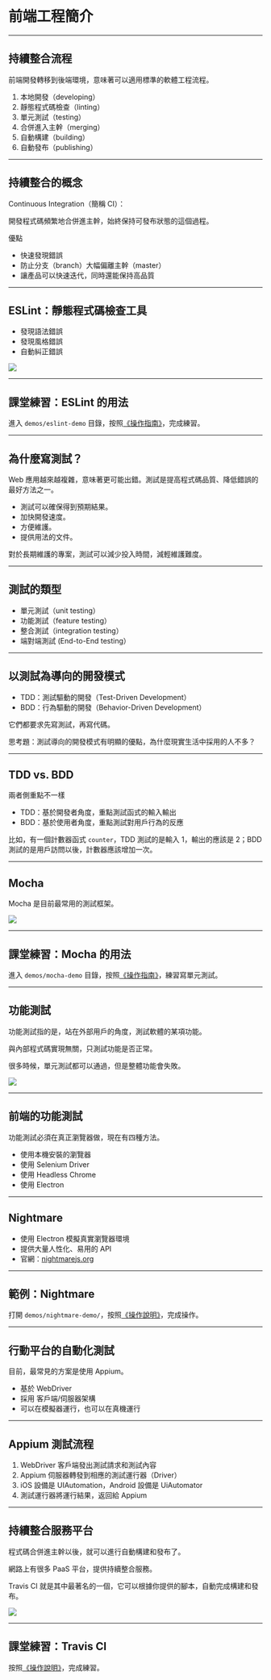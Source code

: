 # 前端工程簡介

---

## 持續整合流程

前端開發轉移到後端環境，意味著可以適用標準的軟體工程流程。

1. 本地開發（developing）
2. 靜態程式碼檢查（linting）
3. 單元測試（testing）
4. 合併進入主幹（merging）
5. 自動構建（building）
6. 自動發布（publishing）

---

## 持續整合的概念

Continuous Integration（簡稱 CI）：

開發程式碼頻繁地合併進主幹，始終保持可發布狀態的這個過程。

優點

- 快速發現錯誤
- 防止分支（branch）大幅偏離主幹（master）
- 讓產品可以快速迭代，同時還能保持高品質

---

## ESLint：靜態程式碼檢查工具

- 發現語法錯誤
- 發現風格錯誤
- 自動糾正錯誤

![](./images/eslint.png)

---

## 課堂練習：ESLint 的用法

進入 `demos/eslint-demo` 目錄，按照[《操作指南》](../demos/README.md#eslint)，完成練習。

---

## 為什麼寫測試？

Web 應用越來越複雜，意味著更可能出錯。測試是提高程式碼品質、降低錯誤的最好方法之一。

- 測試可以確保得到預期結果。
- 加快開發速度。
- 方便維護。
- 提供用法的文件。

對於長期維護的專案，測試可以減少投入時間，減輕維護難度。

---

## 測試的類型

- 單元測試（unit testing）
- 功能測試（feature testing）
- 整合測試（integration testing）
- 端對端測試 (End-to-End testing）

---

## 以測試為導向的開發模式

- TDD：測試驅動的開發（Test-Driven Development）
- BDD：行為驅動的開發（Behavior-Driven Development）

它們都要求先寫測試，再寫代碼。

思考題：測試導向的開發模式有明顯的優點，為什麼現實生活中採用的人不多？

---

## TDD vs. BDD

兩者側重點不一樣

- TDD：基於開發者角度，重點測試函式的輸入輸出
- BDD：基於使用者角度，重點測試對用戶行為的反應

比如，有一個計數器函式 `counter`，TDD 測試的是輸入 1，輸出的應該是 2；BDD 測試的是用戶訪問以後，計數器應該增加一次。

---

## Mocha

Mocha 是目前最常用的測試框架。

![](./images/mocha.png)

---

## 課堂練習：Mocha 的用法

進入 `demos/mocha-demo` 目錄，按照[《操作指南》](../demos/README.md#mocha)，練習寫單元測試。

---

## 功能測試

功能測試指的是，站在外部用戶的角度，測試軟體的某項功能。

與內部程式碼實現無關，只測試功能是否正常。

很多時候，單元測試都可以通過，但是整體功能會失敗。

![](./images/functional-test.jpg)

---

## 前端的功能測試

功能測試必須在真正瀏覽器做，現在有四種方法。

- 使用本機安裝的瀏覽器
- 使用 Selenium Driver
- 使用 Headless Chrome
- 使用 Electron

---

## Nightmare

- 使用 Electron 模擬真實瀏覽器環境
- 提供大量人性化、易用的 API
- 官網：[nightmarejs.org](http://www.nightmarejs.org/)

---

## 範例：Nightmare

打開 `demos/nightmare-demo/`，按照[《操作說明》](../demos/README.md#nightmare)，完成操作。

---

## 行動平台的自動化測試

目前，最常見的方案是使用 Appium。

- 基於 WebDriver
- 採用 客戶端/伺服器架構
- 可以在模擬器運行，也可以在真機運行

---

## Appium 測試流程

1. WebDriver 客戶端發出測試請求和測試內容
2. Appium 伺服器轉發到相應的測試運行器（Driver）
3. iOS 設備是 UIAutomation，Android 設備是 UiAutomator
4. 測試運行器將運行結果，返回給 Appium

---

## 持續整合服務平台

程式碼合併進主幹以後，就可以進行自動構建和發布了。

網路上有很多 PaaS 平台，提供持續整合服務。

Travis CI 就是其中最著名的一個，它可以根據你提供的腳本，自動完成構建和發布。

![](./images/travis-ci.png)

---

## 課堂練習：Travis CI

按照[《操作說明》](../demos/README.md#travis-ci)，完成練習。
